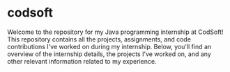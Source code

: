 # codsoft
Welcome to the repository for my Java programming internship at CodSoft! This repository contains all the projects, assignments, and code contributions I've worked on during my internship. Below, you'll find an overview of the internship details, the projects I've worked on, and any other relevant information related to my experience.
